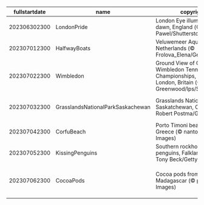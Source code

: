|fullstartdate|name|copyright|title|image|
|--|--|--|--|--|
202306302300|LondonPride|London Eye illuminated at dawn, England (© Pajor Pawel/Shutterstock)|Rainbow reflection|![](/en-GB/2023/07/202306302300LondonPride.jpg)|
202307012300|HalfwayBoats|Veluwemeer Aqueduct, Netherlands (© Frolova_Elena/Getty Images)|We're halfway there|![](/en-GB/2023/07/202307012300HalfwayBoats.jpg)|
202307022300|Wimbledon|Ground View of Centre Court, Wimbledon Tennis Championships, A.E.L.T.C, London, Britain (© Mark Greenwood/Ips/Shutterstock)|Grand slam tournament|![](/en-GB/2023/07/202307022300Wimbledon.jpg)|
202307032300|GrasslandsNationalParkSaskachewan|Grasslands National Park, Saskatchewan, Canada (© Robert Postma/Getty Images)|The grass looks greener on this side|![](/en-GB/2023/07/202307032300GrasslandsNationalParkSaskachewan.jpg)|
202307042300|CorfuBeach|Porto Timoni beach, Corfu, Greece (© nantonov/Getty Images)|Pick your paradise|![](/en-GB/2023/07/202307042300CorfuBeach.jpg)|
202307052300|KissingPenguins|Southern rockhopper penguins, Falkland Islands (© Tony Beck/Getty Images)|A peck between penguins|![](/en-GB/2023/07/202307052300KissingPenguins.jpg)|
202307062300|CocoaPods|Cocoa pods from Ambanja, Madagascar (© pierivb/Getty Images)|A chocolate lover's favourite fruit|![](/en-GB/2023/07/202307062300CocoaPods.jpg)|
